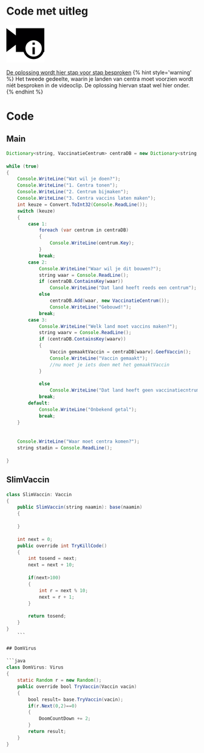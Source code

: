 # Code met uitleg
![](../assets/infoclip.png)

[De oplossing wordt hier stap voor stap besproken](https://ap.cloud.panopto.eu/Panopto/Pages/Viewer.aspx?id=2cb2acdb-d5f9-4ff4-aa9d-abb1008f7b70)
{% hint style='warning' %}
Het tweede gedeelte, waarin je landen van centra moet voorzien wordt niét besproken in de videoclip. De oplossing hiervan staat wel hier onder.
{% endhint %}

# Code
## Main

```java
Dictionary<string, VaccinatieCentrum> centraDB = new Dictionary<string, VaccinatieCentrum>();

while (true)
{
    Console.WriteLine("Wat wil je doen?");
    Console.WriteLine("1. Centra tonen");
    Console.WriteLine("2. Centrum bijmaken");
    Console.WriteLine("3. Centra vaccins laten maken");
    int keuze = Convert.ToInt32(Console.ReadLine());
    switch (keuze)
    {
        case 1:
            foreach (var centrum in centraDB)
            {
                Console.WriteLine(centrum.Key);
            }
            break;
        case 2:
            Console.WriteLine("Waar wil je dit bouwen?");
            string waar = Console.ReadLine();
            if (centraDB.ContainsKey(waar))
                Console.WriteLine("Dat land heeft reeds een centrum");
            else
                centraDB.Add(waar, new VaccinatieCentrum());
                Console.WriteLine("Gebouwd!");
            break;
        case 3:
            Console.WriteLine("Welk land moet vaccins maken?");
            string waarv = Console.ReadLine();
            if (centraDB.ContainsKey(waarv))
            {
                Vaccin gemaaktVaccin = centraDB[waarv].GeefVaccin();
                Console.WriteLine("Vaccin gemaakt");
                //nu moet je iets doen met het gemaaktVaccin
            }

            else
                Console.WriteLine("Dat land heeft geen vaccinatiecntrum");
            break;
        default:
            Console.WriteLine("Onbekend getal");
            break;
    }


    Console.WriteLine("Waar moet centra komen?");
    string stadin = Console.ReadLine();

}
```

## SlimVaccin

```java
class SlimVaccin: Vaccin
{
    public SlimVaccin(string naamin): base(naamin)
    {

    }

    int next = 0;
    public override int TryKillCode()
    {
        int tosend = next;
        next = next + 10;

        if(next>100)
        {
            int r = next % 10;
            next = r + 1;
        }

        return tosend;
    }
}
    ```

## DomVirus

```java
class DomVirus: Virus
{
    static Random r = new Random();
    public override bool TryVaccin(Vaccin vacin)
    {
        bool result= base.TryVaccin(vacin);
        if(r.Next(0,2)==0)
        {
            DoomCountDown += 2;
        }
        return result;
    }
}
```